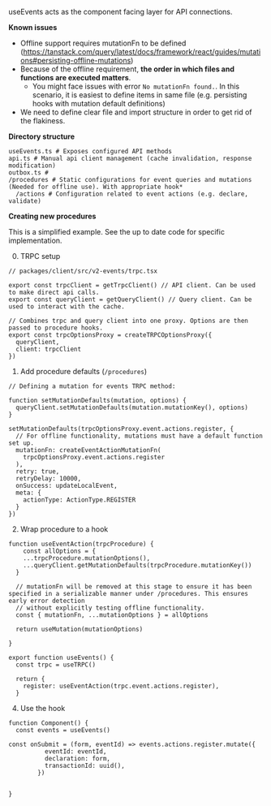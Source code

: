 useEvents acts as the component facing layer for API connections.

**Known issues**

- Offline support requires mutationFn to be defined (https://tanstack.com/query/latest/docs/framework/react/guides/mutations#persisting-offline-mutations)
- Because of the offline requirement, **the order in which files and functions are executed matters**.
  - You might face issues with error `No mutationFn found.`. In this scenario, it is easiest to define items in same file (e.g. persisting hooks with mutation default definitions)
- We need to define clear file and import structure in order to get rid of the flakiness.

**Directory structure**

```
useEvents.ts # Exposes configured API methods
api.ts # Manual api client management (cache invalidation, response modification)
outbox.ts #
/procedures # Static configurations for event queries and mutations (Needed for offline use). With appropriate hook*
  /actions # Configuration related to event actions (e.g. declare, validate)

```

**Creating new procedures**

This is a simplified example. See the up to date code for specific implementation.

0. TRPC setup

```
// packages/client/src/v2-events/trpc.tsx

export const trpcClient = getTrpcClient() // API client. Can be used to make direct api calls.
export const queryClient = getQueryClient() // Query client. Can be used to interact with the cache.

// Combines trpc and query client into one proxy. Options are then passed to procedure hooks.
export const trpcOptionsProxy = createTRPCOptionsProxy({
  queryClient,
  client: trpcClient
})

```

1. Add procedure defaults (`/procedures`)

```
// Defining a mutation for events TRPC method:

function setMutationDefaults(mutation, options) {
  queryClient.setMutationDefaults(mutation.mutationKey(), options)
}

setMutationDefaults(trpcOptionsProxy.event.actions.register, {
  // For offline functionality, mutations must have a default function set up.
  mutationFn: createEventActionMutationFn(
    trpcOptionsProxy.event.actions.register
  ),
  retry: true,
  retryDelay: 10000,
  onSuccess: updateLocalEvent,
  meta: {
    actionType: ActionType.REGISTER
  }
})
```

2. Wrap procedure to a hook

```
function useEventAction(trpcProcedure) {
    const allOptions = {
    ...trpcProcedure.mutationOptions(),
    ...queryClient.getMutationDefaults(trpcProcedure.mutationKey())
  }

  // mutationFn will be removed at this stage to ensure it has been specified in a serializable manner under /procedures. This ensures early error detection
  // without explicitly testing offline functionality.
  const { mutationFn, ...mutationOptions } = allOptions

  return useMutation(mutationOptions)

}

export function useEvents() {
  const trpc = useTRPC()

  return {
    register: useEventAction(trpc.event.actions.register),
  }
```

4. Use the hook

```
function Component() {
  const events = useEvents()

const onSubmit = (form, eventId) => events.actions.register.mutate({
          eventId: eventId,
          declaration: form,
          transactionId: uuid(),
        })


}

```
